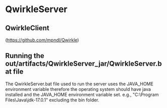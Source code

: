 # QwirkleServer
 
## QwirkleClient
(https://github.com/mpndl/Qwirkle)

## Running the out/artifacts/QwirkleServer_jar/QwirkleServer.bat file
The QwirkleServer.bat file used to run the server uses the JAVA_HOME
environment variable therefore the operating system should have java installed and the JAVA_HOME 
environment variable set. e.g., "C:\Program Files\Java\jdk-17.0.1" excluding the bin folder.
